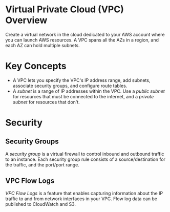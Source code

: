 # Virtual Private Cloud (VPC) Overview
Create a virtual network in the cloud dedicated to your AWS account where you can launch AWS resources. A VPC spans all the AZs in a region, and each AZ can hold multiple subnets.

# Key Concepts
* A VPC lets you specify the VPC's IP address range, add subnets, associate security groups, and configure route tables.
* A *subnet* is a range of IP addresses within the VPC. Use a *public subnet* for resources that must be connected to the internet, and a *private subnet* for resources that don't.

# Security
## Security Groups
A *security group* is a virtual firewall to control inbound and outbound traffic to an instance. Each security group rule consists of a source/destination for the traffic, and the port/port range.

## VPC Flow Logs
*VPC Flow Logs* is a feature that enables capturing information about the IP traffic to and from network interfaces in your VPC. Flow log data can be published to CloudWatch and S3.
